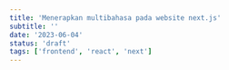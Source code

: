 ```yaml
---
title: 'Menerapkan multibahasa pada website next.js'
subtitle: ''
date: '2023-06-04'
status: 'draft'
tags: ['frontend', 'react', 'next']
---
```


